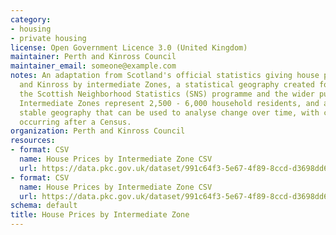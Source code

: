 ```yaml
---
category:
- housing
- private housing
license: Open Government Licence 3.0 (United Kingdom)
maintainer: Perth and Kinross Council
maintainer_email: someone@example.com
notes: An adaptation from Scotland's official statistics giving house prices in Perth
  and Kinross by intermediate Zones, a statistical geography created for use with
  the Scottish Neighborhood Statistics (SNS) programme and the wider public sector.
  Intermediate Zones represent 2,500 - 6,000 household residents, and are a relatively
  stable geography that can be used to analyse change over time, with changes only
  occurring after a Census.
organization: Perth and Kinross Council
resources:
- format: CSV
  name: House Prices by Intermediate Zone CSV
  url: https://data.pkc.gov.uk/dataset/991c64f3-5e67-4f89-8ccd-d3698dd657c6/resource/9d142f4b-f7c5-401e-983d-baba9aa1346a/download/2016housepricebyintzonemodifiedheaders.csv
- format: CSV
  name: House Prices by Intermediate Zone CSV
  url: https://data.pkc.gov.uk/dataset/991c64f3-5e67-4f89-8ccd-d3698dd657c6/resource/8e4abc51-2d28-4c63-afb3-e988ba0c2229/download/2017housepricebyintzonemodifiedheaders.csv
schema: default
title: House Prices by Intermediate Zone
---
```

